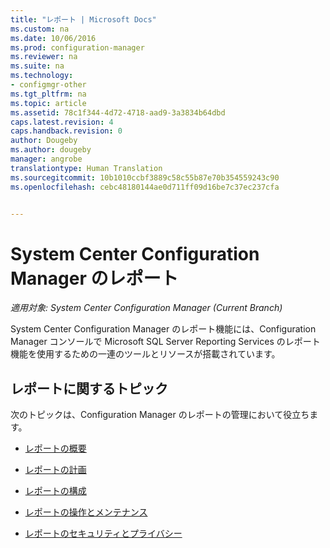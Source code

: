 ```yaml
---
title: "レポート | Microsoft Docs"
ms.custom: na
ms.date: 10/06/2016
ms.prod: configuration-manager
ms.reviewer: na
ms.suite: na
ms.technology:
- configmgr-other
ms.tgt_pltfrm: na
ms.topic: article
ms.assetid: 78c1f344-4d72-4718-aad9-3a3834b64dbd
caps.latest.revision: 4
caps.handback.revision: 0
author: Dougeby
ms.author: dougeby
manager: angrobe
translationtype: Human Translation
ms.sourcegitcommit: 10b1010ccbf3889c58c55b87e70b354559243c90
ms.openlocfilehash: cebc48180144ae0d711ff09d16be7c37ec237cfa


---
```

# <a name="reporting-in-system-center-configuration-manager"></a>System Center Configuration Manager のレポート

*適用対象: System Center Configuration Manager (Current Branch)*

System Center Configuration Manager のレポート機能には、Configuration Manager コンソールで Microsoft SQL Server Reporting Services のレポート機能を使用するための一連のツールとリソースが搭載されています。  

## <a name="reporting-topics"></a>レポートに関するトピック  
 次のトピックは、Configuration Manager のレポートの管理において役立ちます。  

-   [レポートの概要](introduction-to-reporting.md)  

-   [レポートの計画](planning-for-reporting.md)  

-   [レポートの構成](configuring-reporting.md)  

-   [レポートの操作とメンテナンス](operations-and-maintenance-for-reporting.md)  

-   [レポートのセキュリティとプライバシー](security-and-privacy-for-reporting.md)  



<!--HONumber=Dec16_HO3-->


